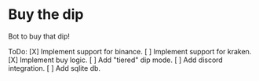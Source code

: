 # Buy the dip
Bot to buy that dip!

ToDo:
[X] Implement support for binance.
[ ] Implement support for kraken.
[X] Implement buy logic.
[ ] Add "tiered" dip mode.
[ ] Add discord integration.
[ ] Add sqlite db.